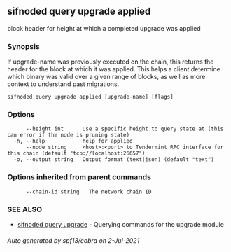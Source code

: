 ## sifnoded query upgrade applied

block header for height at which a completed upgrade was applied

### Synopsis

If upgrade-name was previously executed on the chain, this returns the header for the block at which it was applied.
This helps a client determine which binary was valid over a given range of blocks, as well as more context to understand past migrations.

```
sifnoded query upgrade applied [upgrade-name] [flags]
```

### Options

```
      --height int      Use a specific height to query state at (this can error if the node is pruning state)
  -h, --help            help for applied
      --node string     <host>:<port> to Tendermint RPC interface for this chain (default "tcp://localhost:26657")
  -o, --output string   Output format (text|json) (default "text")
```

### Options inherited from parent commands

```
      --chain-id string   The network chain ID
```

### SEE ALSO

* [sifnoded query upgrade](sifnoded_query_upgrade.md)	 - Querying commands for the upgrade module

###### Auto generated by spf13/cobra on 2-Jul-2021
